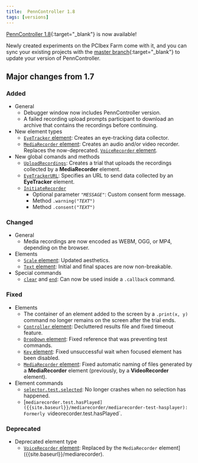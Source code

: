 ```yaml
---
title:  PennController 1.8
tags: [versions]
---
```


[PennController 1.8](https://github.com/PennController/penncontroller/tree/master/releases/1.8){:target="_blank"}
is now available!

Newly created experiments on the PCIbex Farm come with it, and you can sync your
existing projects with the [master branch](https://github.com/PennController/Sync){:target="_blank"}
to update your version of PennController.

## Major changes from 1.7

### Added

+ General
  + Debugger window now includes PennController version.
  + A failed recording upload prompts participant to download an archive
  that contains the recordings before continuing.
+ New element types
  + [`EyeTracker` element]({{site.baseurl}}/eyetracker):
  Creates an eye-tracking data collector.
  + [`MediaRecorder` element]({{site.baseurl}}/mediarecorder):
  Creates an audio and/or video recorder. Replaces the now-deprecated.
  [`VoiceRecorder` element]({{site.baseurl}}/deprecated/voicerecorder).
+ New global comands and methods
  + [`UploadRecordings`]({{site.baseurl}}/global-commands/uploadrecordings):
  Creates a trial that uploads the recordings collected by a **MediaRecorder** element.
  + [`EyeTrackerURL`]({{site.baseurl}}/global-commands/eyetrackerurl):
  Specifies an URL to send data collected by an **EyeTracker** element.
  + [`InitiateRecorder`]({{site.baseurl}}/global-commands/initiaterecorder)
    + Optional parameter *`"MESSAGE"`*: Custom consent
    form message.
    + Method <code>.warning("<var>TEXT</var>")</code>
    + Method <code>.consent("<var>TEXT</var>")</code>

### Changed

+ General
  + Media recordings are now encoded as WEBM, OGG, or MP4, depending on
  the browser.
+ Elements
  + [`Scale` element]({{site.baseurl}}/scale):
  Updated aesthetics.
  + [`Text` element]({{site.baseurl}}/text):
  Initial and final spaces are now non-breakable.
+ Special commands
  + [`clear`]({{site.baseurl}}/special-commands/clear)
  and
  [`end`]({{site.baseurl}}/special-commands/end):
  Can now be used inside a `.callback` command.

### Fixed

+ Elements
  + The container of an element added to the screen by a `.print(x, y)` command
  no longer remains on the screen after the trial ends.
  + [`Controller` element]({{site.baseurl}}/controller):
  Decluttered results file and fixed timeout feature.
  + [`DropDown` element]({{site.baseurl}}/dropdown):
  Fixed reference that was preventing test commands.
  + [`Key` element]({{site.baseurl}}/key):
  Fixed unsuccessful wait when focused element has been disabled.
  + [`MediaRecorder` element]({{site.baseurl}}/mediarecorder):
  Fixed automatic naming of files generated by a **MediaRecorder** element
  (previously, by a **VideoRecorder** element).
+ Element commands
  + [`selector.test.selected`]({{site.baseurl}}/selector/selector-test-selected):
  No longer crashes when no selection has happened.
  + [`mediarecorder.test.hasPlayed]({{site.baseurl}}/mediarecorder/mediarecorder-test-hasplayer):
  Formerly `videorecorder.test.hasPlayed`.

### Deprecated

+ Deprecated element type
  + [`VoiceRecorder` element]({{site.baseurl}}/deprecated/voicerecorder):
  Replaced by the
  `MediaRecorder` element]({{site.baseurl}}/mediarecorder).

